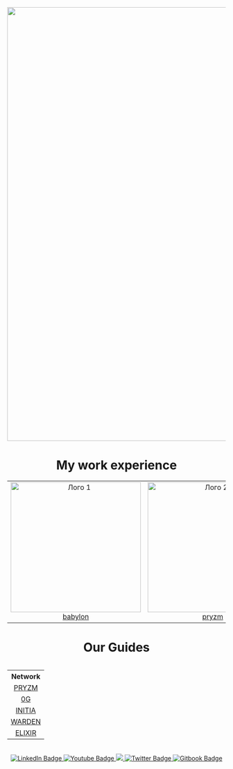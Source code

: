 <div id="header" align="center">
  <img src="https://github.com/user-attachments/assets/20fcc94c-cf23-456e-a49b-f5d024e9ac00" width="1000"/>
</div>


<h1 align=center>My work experience</h1>

<table align="center">
  <tr>
    <td align="center">
      <img src="https://github.com/user-attachments/assets/246b69e6-8a5f-4892-a87d-aa9efbcc6a35" alt="Лого 1" width="300"/><br>
      <a href="https://github.com/babylonchain/networks/pull/129">babylon</a>
    </td>
    <td align="center">
      <img src="https://github.com/user-attachments/assets/831f3b82-3d57-4363-89de-e7e44e0afe3e" alt="Лого 2" width="300"/><br>
      <a href="https://testnet.itrocket.net/pryzm/staking/pryzmvaloper1y08nf8as37teguw0v0srzkmchgwn2yueaz753w">pryzm</a>
    </td>
        <td align="center">
      <img src="https://github.com/user-attachments/assets/2cf6a420-06e1-42b3-909d-57451d9d1b47" alt="Лого 2" width="300"/><br>
      <a href="https://scan.initia.tech/initiation-1/validators/initvaloper1ehdzdv2m08z63vcz9rkp3yf21whlzw6u7jy41d">initia</a>
    </td>
        <td align="center">
      <img src="https://github.com/user-attachments/assets/24849e9c-85f4-4bd0-818e-2115f9bfcc2c" alt="Лого 2" width="300"/><br>
      <a href="https://warden-explorer.paranorm.pro/warden/staking/wardenvaloper1fut4e7uag2n5vp29mqme2pdm2k7k89fe4eg8j5">warden</a>
    </td>
        </td>
        <td align="center">
      <img src="https://github.com/user-attachments/assets/14ac70fe-83b9-47c6-a409-efae69afcc37" alt="Лого 2" width="300"/><br>
      <a href="https://explorer.validator247.com/zero-gravity-testnet/staking/0gvaloper1qqyck9td9gkcfx4l9r9squ9zdaknh4jeuyqsu0">0G</a>
    </td>
      </td>

  </tr>

  </tr>
  
</table>

<table align="center">
  
<h1 align=center>Our Guides</h1>

<table align="center">
  <tr>
    <th>Network</th>
  </tr>
  <tr>
  <td align="center">
      <a href="https://validator.archmsc.click/archmsc/project/pryzm">PRYZM</a>
  </td>
    </tr>
    <td align="center">
      <a href="https://validator.archmsc.click/archmsc/project/0g-labs">0G</a>
  </td>
    </tr>
    <td align="center">
      <a href="https://validator.archmsc.click/archmsc/project/initia">INITIA</a>
  </td>
    </tr>
    <td align="center">
      <a href="https://validator.archmsc.click/archmsc/project/warden">WARDEN</a>
  </td>
  </tr>
    </td>
    </tr>
    <td align="center">
      <a href="https://github.com/ArchMsc/Elixir-Guide">ELIXIR</a>
  </td>
  </tr>

</table>

<br>
<div id="badges" align="center">
  <a href="https://discord.com/users/981573254793805935">
    <img src="https://img.shields.io/badge/Discord-darkgreen?style=for-the-badge&logo=https%3A%2F%2Fimg.icons8.com%2Fios%2F50%2Fmedium-logo.png&logoColor=white" alt="LinkedIn Badge"/>
  </a>
  <a href="https://medium.com/@ArchMsc">
    <img src="https://img.shields.io/badge/Medium-darkgreen?style=for-the-badge&logo=https%3A%2F%2Fimg.icons8.com%2Fios%2F50%2Fmedium-logo.png&logoColor=white" alt="Youtube Badge"/>
  </a>
  <a href="https://keybase.io/archmsc">
    <img src="https://img.shields.io/badge/Keybase-darkgreen?style=for-the-badge&logo=https%3A%2F%2Fimg.icons8.com%2Fios%2F50%2Fmedium-logo.png&logoColor=white">
  </a>
  <a href="https://x.com/Arch_Msc">
    <img src="https://img.shields.io/badge/Twitter-darkgreen?style=for-the-badge&logo=twitter&logoColor=white" alt="Twitter Badge"/>
  </a>
    <a href="https://archmsc.gitbook.io/archmsc/">
    <img src="https://img.shields.io/badge/Gitbook-darkgreen?style=for-the-badge&logo=twitter&logoColor=white" alt="Gitbook Badge"/>
  </a>
</div>
<br>
